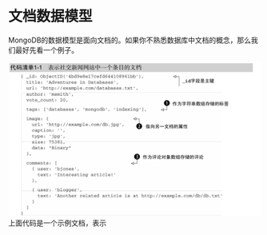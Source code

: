 # 文档数据模型

MongoDB的数据模型是面向文档的。如果你不熟悉数据库中文档的概念，那么我们最好先看一个例子。

![](/assets/Jietu20181204-170857.jpg)上面代码是一个示例文档，表示

